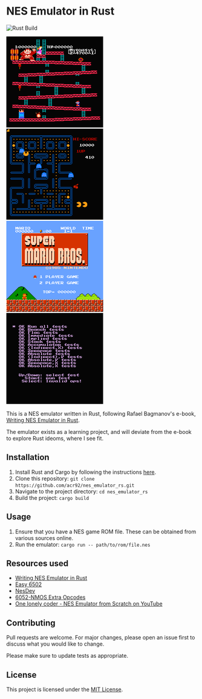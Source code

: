 # NES Emulator in Rust

![Rust Build](https://github.com/acr92/nes_emulator_rs/actions/workflows/rust.yml/badge.svg)


![Donkey Kong](docs/images/donkey_kong.png)
![Pacman](docs/images/pacman.png)
![Super Mario Bros](docs/images/super_mario_bros.png)
![Nestest](docs/images/nestest.png)

This is a NES emulator written in Rust, following Rafael Bagmanov's e-book, [Writing NES Emulator in Rust](https://bugzmanov.github.io/nes_ebook).

The emulator exists as a learning project, and will deviate from the e-book to explore Rust ideoms, where I see fit.

## Installation

1. Install Rust and Cargo by following the instructions [here](https://www.rust-lang.org/tools/install).
2. Clone this repository: `git clone https://github.com/acr92/nes_emulator_rs.git`
3. Navigate to the project directory: `cd nes_emulator_rs`
4. Build the project: `cargo build`

## Usage

1. Ensure that you have a NES game ROM file. These can be obtained from various sources online.
2. Run the emulator: `cargo run -- path/to/rom/file.nes`

## Resources used

- [Writing NES Emulator in Rust](https://bugzmanov.github.io/nes_ebook)
- [Easy 6502](https://skilldrick.github.io/easy6502/)
- [NesDev](https://www.nesdev.org)
- [6052-NMOS Extra Opcodes](http://www.ffd2.com/fridge/docs/6502-NMOS.extra.opcodes)
- [One lonely coder - NES Emulator from Scratch on YouTube](https://www.youtube.com/playlist?list=PLrOv9FMX8xJHqMvSGB_9G9nZZ_4IgteYf)

## Contributing

Pull requests are welcome. For major changes, please open an issue first to discuss what you would like to change.

Please make sure to update tests as appropriate.

## License

This project is licensed under the [MIT License](https://opensource.org/licenses/MIT).
